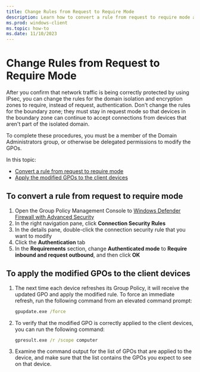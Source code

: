 ```yaml
---
title: Change Rules from Request to Require Mode 
description: Learn how to convert a rule from request to require mode and apply the modified GPOs to the client devices.
ms.prod: windows-client
ms.topic: how-to
ms.date: 11/10/2023
---
```


# Change Rules from Request to Require Mode

After you confirm that network traffic is being correctly protected by using IPsec, you can change the rules for the domain isolation and encryption zones to require, instead of request, authentication. Don't change the rules for the boundary zone; they must stay in request mode so that devices in the boundary zone can continue to accept connections from devices that aren't part of the isolated domain.

To complete these procedures, you must be a member of the Domain Administrators group, or otherwise be delegated permissions to modify the GPOs.

In this topic:

- [Convert a rule from request to require mode](#to-convert-a-rule-from-request-to-require-mode)
- [Apply the modified GPOs to the client devices](#to-apply-the-modified-gpos-to-the-client-devices)

## To convert a rule from request to require mode

1. Open the Group Policy Management Console to [Windows Defender Firewall with Advanced Security](open-the-group-policy-management-console-to-windows-firewall-with-advanced-security.md)
1. In the right navigation pane, click **Connection Security Rules**
1. In the details pane, double-click the connection security rule that you want to modify
1. Click the **Authentication** tab
1. In the **Requirements** section, change **Authenticated mode** to **Require inbound and request outbound**, and then click **OK**

## To apply the modified GPOs to the client devices

1. The next time each device refreshes its Group Policy, it will receive the updated GPO and apply the modified rule. To force an immediate refresh, run the following command from an elevated command prompt:

    ``` cmd
    gpupdate.exe /force
    ```

1. To verify that the modified GPO is correctly applied to the client devices, you can run the following command:

    ``` cmd
    gpresult.exe /r /scope computer
    ```

1. Examine the command output for the list of GPOs that are applied to the device, and make sure that the list contains the GPOs you expect to see on that device.
